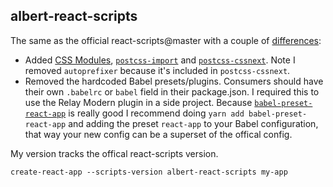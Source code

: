 ## albert-react-scripts

The same as the official react-scripts@master with a couple of [differences](https://github.com/facebookincubator/create-react-app/compare/master...albertstill:master):

- Added [CSS Modules](https://github.com/css-modules/css-modules), [`postcss-import`](https://github.com/postcss/postcss-import) and [`postcss-cssnext`](https://github.com/MoOx/postcss-cssnext). Note I removed `autoprefixer` because it's included in `postcss-cssnext`.
- Removed the hardcoded Babel presets/plugins. Consumers should have their own `.babelrc` or `babel` field in their package.json. I required this to use the Relay Modern plugin in a side project. Because [`babel-preset-react-app`](https://github.com/facebookincubator/create-react-app/tree/master/packages/babel-preset-react-app) is really good I recommend doing `yarn add babel-preset-react-app` and adding the preset `react-app` to your Babel configuration, that way your new config can be a superset of the offical config.

My version tracks the offical react-scripts version.

`create-react-app --scripts-version albert-react-scripts my-app`
